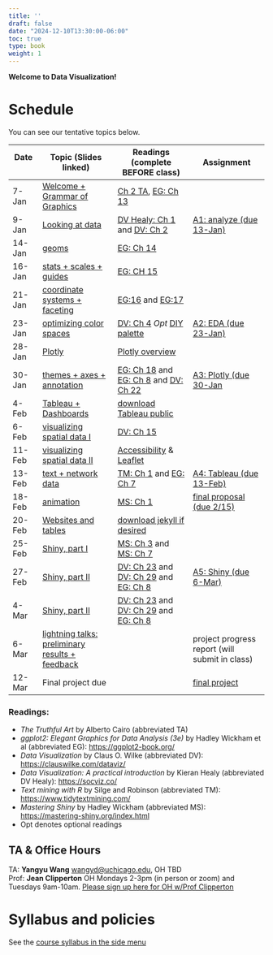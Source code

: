 ```yaml
---
title: ''
draft: false
date: "2024-12-10T13:30:00-06:00"
toc: true
type: book
weight: 1
---
```


**Welcome to Data Visualization!** 

# Schedule 
You can see our tentative topics below. 

| Date &emsp; &emsp;  | Topic (Slides linked)   | Readings (complete BEFORE class)  |   Assignment      | 
| ------ | ----------------------------- | --------------- | --------------- | 
| 7-Jan  | [Welcome + Grammar of Graphics](slides/01-intro)  | [Ch 2 TA](https://uchicago.box.com/s/m4k9lktogthqmernmjn1r7gnflews4bg), [EG: Ch 13](https://ggplot2-book.org/mastery.html)  |
| 9-Jan  | [Looking at data ](slides/03-look-at-data)       |[DV Healy: Ch 1](https://socviz.co/lookatdata.html) and [DV: Ch 2](https://clauswilke.com/dataviz/aesthetic-mapping.html) | [A1: analyze (due 13-Jan)](/assignments/assign1/)   |     
| 14-Jan | [geoms](slides/04-geoms) 	|     [EG: Ch 14](https://ggplot2-book.org/layers.html)  |                 |
| 16-Jan | [stats + scales + guides ](slides/05-stats-scales-guides)    |[EG: CH 15](https://ggplot2-book.org/scales-guides.html)      |   |
| 21-Jan | [coordinate systems + faceting](slides/06-coordinates-facets)  &nbsp; &nbsp; | [EG:16](https://ggplot2-book.org/coord.html) and [EG:17](https://ggplot2-book.org/facet.html)|
| 23-Jan | [optimizing color spaces ](slides/07-optimizing-color-spaces)       |  [DV: Ch 4](https://clauswilke.com/dataviz/color-basics.html) *Opt* [DIY palette](https://blog.datawrapper.de/colors-for-data-vis-style-guides/)       | [A2: EDA (due 23-Jan)](/assignments/assign2/) |
| 28-Jan | [Plotly](slides/10-plotly) | [Plotly overview](https://plotly.com/ggplot2/)| | 
| 30-Jan | [themes + axes + annotation](slides/08-themes-axes-annotations)  |[EG: Ch 18](https://ggplot2-book.org/polishing.html) and [EG: Ch 8](https://ggplot2-book.org/annotations.html) and [DV: Ch 22](https://clauswilke.com/dataviz/figure-titles-captions.html) &emsp; &nbsp; |[A3: Plotly (due 30-Jan](/assignments/assign3/)   |
| 4-Feb  | [Tableau + Dashboards](slides/20-tableau) | [download Tableau public](https://www.tableau.com/products/public/download)| 
| 6-Feb  | [visualizing spatial data I](slides/11-visualize-spatial-i) |[DV: Ch 15](https://clauswilke.com/dataviz/geospatial-data.html)| |
| 11-Feb | [visualizing spatial data II](slides/12-visualize-spatial-ii)   |[Accessibility](https://medium.com/nightingale/writing-alt-text-for-data-visualization-2a218ef43f81) & [Leaflet](https://rstudio.github.io/leaflet/)|            |
| 13-Feb | [text + network data](slides/13-visualize-text-network)   |[TM: Ch 1](https://www.tidytextmining.com/tidytext.html) and [EG: Ch 7](https://ggplot2-book.org/networks.html)  |          [A4: Tableau (due 13-Feb)](/assignments/assign4/)  |
| 18-Feb | [animation ](slides/14-animation)     | [MS: Ch 1](https://mastering-shiny.org/basic-app.html)          |  [final proposal (due 2/15)](https://canvas.uchicago.edu/courses/53144/assignments/635268)  |
| 20-Feb | [Websites and tables](slides/21-websites) |[download jekyll if desired](https://macs40700.netlify.app/slides/21-websites/#51) | |
| 25-Feb | [Shiny, part I](slides/15-interactive-reporting)  | [MS: Ch 3](https://mastering-shiny.org/basic-reactivity.html) and [MS: Ch 7](https://mastering-shiny.org/action-graphics.html) |         |
| 27-Feb |  [Shiny, part II](slides/16-interactive-visualization)   | [DV: Ch 23](https://clauswilke.com/dataviz/balance-data-context.html) and [DV: Ch 29](https://clauswilke.com/dataviz/telling-a-story.html) and [EG: Ch 8](https://socviz.co/refineplots.html) |   [A5: Shiny (due 6-Mar)](/assignments/assign5/)      |
| 4-Mar |  [Shiny, part II](slides/16-interactive-visualization)   | [DV: Ch 23](https://clauswilke.com/dataviz/balance-data-context.html) and [DV: Ch 29](https://clauswilke.com/dataviz/telling-a-story.html) and [EG: Ch 8](https://socviz.co/refineplots.html) ||
| 6-Mar | [lightning talks: preliminary results + feedback](slides/19-last-day) ||      project progress report (will submit in class)|
| 12-Mar | Final project due             |  | [final project](/assignments/final-project/)|

### Readings:
* *The Truthful Art* by Alberto Cairo (abbreviated TA)
* *ggplot2: Elegant Graphics for Data Analysis (3e)* by Hadley Wickham et al (abbreviated EG): https://ggplot2-book.org/ 
* *Data Visualization* by Claus O. Wilke (abbreviated DV): https://clauswilke.com/dataviz/
* *Data Visualization: A practical introduction* by Kieran Healy (abbreviated DV Healy): https://socviz.co/
* *Text mining with R* by Silge and Robinson (abbreviated TM): https://www.tidytextmining.com/
* *Mastering Shiny* by Hadley Wickham (abbreviated MS): https://mastering-shiny.org/index.html
* Opt denotes optional readings



## TA & Office Hours 
TA: **Yangyu Wang**  wangyd@uchicago.edu, OH TBD  <br>
Prof: **Jean Clipperton** OH Mondays 2-3pm (in person or zoom) and Tuesdays 9am-10am. [Please sign up here for OH w/Prof Clipperton](https://outlook.office365.com/book/ClippertonMACSS@uchicagoedu.onmicrosoft.com/)

# Syllabus and policies
See the [course syllabus in the side menu](/course-syllabus/)